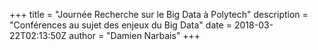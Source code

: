 +++
title = "Journée Recherche sur le Big Data à Polytech"
description = "Conférences au sujet des enjeux du Big Data"
date = 2018-03-22T02:13:50Z
author = "Damien Narbais"
+++
